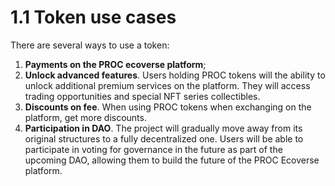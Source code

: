 # 1.1 Token use cases

There are several ways to use a token:

1. **Payments on the PROC ecoverse platform**;
2. **Unlock advanced features**. Users holding PROC tokens will the ability to unlock additional premium services on the platform. They will access trading opportunities and special NFT series collectibles.
3. **Discounts on fee**. When using PROC tokens when exchanging on the platform, get more discounts.
4. **Participation in DAO**. The project will gradually move away from its original structures to a fully decentralized one. Users will be able to participate in voting for governance in the future as part of the upcoming DAO, allowing them to build the future of the PROC Ecoverse platform.
